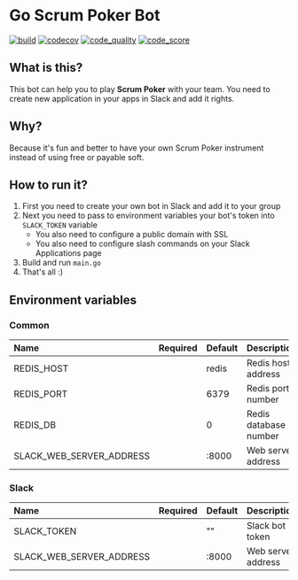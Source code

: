 # Go Scrum Poker Bot

[![build](https://github.com/isayakhov/duty-schedule-bot/workflows/Linters%20And%20Tests/badge.svg)](https://github.com/isayakhov/duty-schedule-bot/blob/main/.github/workflows/lint-and-tests.yml)
[![codecov](https://codecov.io/gh/isayakhov/duty-schedule-bot/branch/main/graph/badge.svg?token=7DVLEWCKQR)](https://codecov.io/gh/isayakhov/duty-schedule-bot)
[![code_quality](https://www.code-inspector.com/project/18495/status/svg)](https://frontend.code-inspector.com/public/project/18495/duty-schedule-bot/dashboard)
[![code_score](https://www.code-inspector.com/project/18495/score/svg)](https://frontend.code-inspector.com/public/project/18495/duty-schedule-bot/dashboard)

## What is this?

This bot can help you to play **Scrum Poker** with your team. You need to create new application in your apps in Slack and add it rights.

## Why?

Because it's fun and better to have your own Scrum Poker instrument instead of using free or payable soft.

## How to run it?

1. First you need to create your own bot in Slack and add it to your group
2. Next you need to pass to environment variables your bot's token into `SLACK_TOKEN` variable
   - You also need to configure a public domain with SSL
   - You also need to configure slash commands on your Slack Applications page
3. Build and run `main.go`
4. That's all :)

## Environment variables

### Common

|Name     | Required | Default | Description|
|:--------|:-------- |:------- |:-----------|
| REDIS_HOST                    |   | redis    | Redis host address                |
| REDIS_PORT                    |   | 6379     | Redis port number                 |
| REDIS_DB                      |   | 0        | Redis database number             |
| SLACK_WEB_SERVER_ADDRESS      |   | :8000    | Web server address                |

### Slack

|Name     | Required | Default | Description|
|:--------|:-------- |:------- |:-----------|
| SLACK_TOKEN                   |   | ""       | Slack bot token        |
| SLACK_WEB_SERVER_ADDRESS      |   | :8000    | Web server address     |